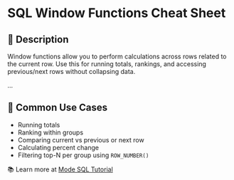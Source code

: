 # SQL Window Functions Cheat Sheet

## 📌 Description
Window functions allow you to perform calculations across rows related to the current row. Use this for running totals, rankings, and accessing previous/next rows without collapsing data.

...

## 🔄 Common Use Cases
- Running totals
- Ranking within groups
- Comparing current vs previous or next row
- Calculating percent change
- Filtering top-N per group using `ROW_NUMBER()`

📚 Learn more at [Mode SQL Tutorial](https://mode.com/sql-tutorial/sql-window-functions/)
